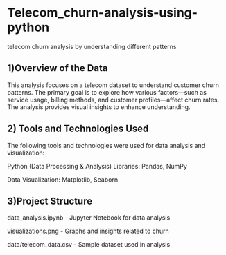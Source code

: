 # Telecom_churn-analysis-using-python
telecom churn analysis by understanding different patterns

## 1)Overview of the Data

This analysis focuses on a telecom dataset to understand customer churn patterns. The primary goal is to explore how various factors—such as service usage, billing methods, and customer profiles—affect churn rates. The analysis provides visual insights to enhance understanding.

## 2) Tools and Technologies Used

The following tools and technologies were used for data analysis and visualization:

Python (Data Processing & Analysis)
Libraries: Pandas, NumPy

Data Visualization:
Matplotlib, Seaborn


## 3)Project Structure
data_analysis.ipynb - Jupyter Notebook for data analysis

visualizations.png - Graphs and insights related to churn

data/telecom_data.csv - Sample dataset used in analysis
